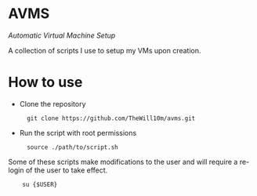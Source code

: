 # AVMS
*Automatic Virtual Machine Setup*

A collection of scripts I use to setup my VMs upon creation.

How to use
===

* Clone the repository

        git clone https://github.com/TheWill10m/avms.git

* Run the script with root permissions

        source ./path/to/script.sh

Some of these scripts make modifications to the user and will require a re-login of the user to take effect.

        su {$USER}
